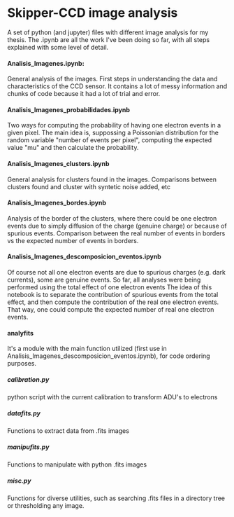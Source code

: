 # Skipper-CCD image analysis
A set of python (and jupyter) files with different image analysis for my thesis.
The .ipynb are all the work I've been doing so far, with all steps explained with some level of detail.

#### Analisis_Imagenes.ipynb:
General analysis of the images. First steps in understanding the data and characteristics of the CCD sensor. It contains a lot of messy information and chunks of code because it had a lot of trial and error.

#### Analisis_Imagenes_probabilidades.ipynb
Two ways for computing the probability of having one electron events in a given pixel. The main idea is, suppossing a Poissonian distribution for the random variable "number of events per pixel", computing the expected value "mu" and then calculate the probability.

#### Analisis_Imagenes_clusters.ipynb
General analysis for clusters found in the images. Comparisons between clusters found and cluster with syntetic noise added, etc

#### Analisis_Imagenes_bordes.ipynb
Analysis of the border of the clusters, where there could be one electron events due to simply diffusion of the charge (genuine charge) or because of spurious events. Comparison between the real number of events in borders vs the expected number of events in borders.

#### Analisis_Imagenes_descomposicion_eventos.ipynb
Of course not all one electron events are due to spurious charges (e.g. dark currents), some are genuine events. So far, all analyses were being performed using the total effect of one electron events The idea of this notebook is to separate the contribution of spurious events from the total effect, and then compute the contribution of the real one electron events. That way, one could compute the expected number of real one electron events.

#### analyfits
It's a module with the main function utilized (first use in Analisis_Imagenes_descomposicion_eventos.ipynb), for code ordering purposes.
##### calibration.py
python script with the current calibration to transform ADU's to electrons
##### datafits.py
Functions to extract data from .fits images
##### manipufits.py
Functions to manipulate with python .fits images
##### misc.py
Functions for diverse utilities, such as searching .fits files in a directory tree or thresholding any image.
